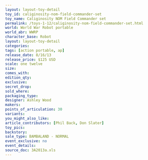 ```yaml
---
layout: layout-toy-detail 
toy_id: caliginosity-nom-field-commander-set
toy_name: Caliginosity NOM Field Commander set
permalink: /toys-1-12/caliginosity-nom-field-commander-set.html
world: World War Robot portable
world_abr: WWRP
character_base: Robot
layout: layout-toy-detail
categories: 
tags: [action portable, ap] 
release_date: 8/16/13
release_price: $125 USD
scale: one twelve
size: 
comes_with: 
edition_qty: 
exclusive: 
secret_drop: 
sold_where: 
packaging_type: 
designer: Ashley Wood
makers: 
points_of_articulation: 30
variants: 
you_might_also_like: 
article_contributors: [Phil Back, Don Slater]
toy_pics: 
backstory: 
sale_type: BAMBALAND - NORMAL
event_exclusive: no
event_details: 
source_doc: 3A2013a.xls
---
```

